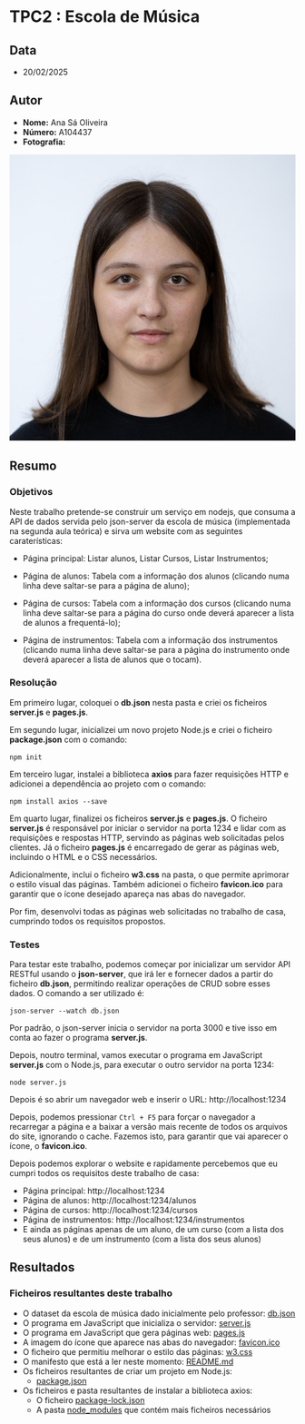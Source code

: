 # TPC2 : Escola de Música
## Data
- 20/02/2025
## Autor
- **Nome:** Ana Sá Oliveira
- **Número:** A104437
- **Fotografia:**
  
![Fotografia](../Fotografia.jpg)

## Resumo
### Objetivos
Neste trabalho pretende-se construir um serviço em nodejs, que consuma a API de dados servida pelo json-server da escola de música (implementada na segunda aula teórica) e sirva um website com as seguintes caraterísticas:

- Página principal: Listar alunos, Listar Cursos, Listar Instrumentos;

- Página de alunos: Tabela com a informação dos alunos (clicando numa linha deve saltar-se para a página de aluno);

- Página de cursos: Tabela com a informação dos cursos (clicando numa linha deve saltar-se para a página do curso onde deverá aparecer a lista de alunos a frequentá-lo);

- Página de instrumentos: Tabela com a informação dos instrumentos (clicando numa linha deve saltar-se para a página do instrumento onde deverá aparecer a lista de alunos que o tocam).

### Resolução
Em primeiro lugar, coloquei o **db.json** nesta pasta e criei os ficheiros **server.js** e **pages.js**.

Em segundo lugar, inicializei um novo projeto Node.js e criei o ficheiro **package.json** com o comando:
```
npm init
```
Em terceiro lugar, instalei a biblioteca **axios** para fazer requisições HTTP e adicionei a dependência ao projeto com o comando:
```
npm install axios --save
```
Em quarto lugar, finalizei os ficheiros **server.js** e **pages.js**. O ficheiro **server.js** é responsável por iniciar o servidor na porta 1234 e lidar com as requisições e respostas HTTP, servindo as páginas web solicitadas pelos clientes. Já o ficheiro **pages.js** é encarregado de gerar as páginas web, incluindo o HTML e o CSS necessários.

Adicionalmente, inclui o ficheiro **w3.css** na pasta, o que permite aprimorar o estilo visual das páginas. Também adicionei o ficheiro **favicon.ico** para garantir que o ícone desejado apareça nas abas do navegador.

Por fim, desenvolvi todas as páginas web solicitadas no trabalho de casa, cumprindo todos os requisitos propostos.

### Testes
Para testar este trabalho, podemos começar por inicializar um servidor API RESTful
usando o **json-server**, que irá ler e fornecer dados a partir do ficheiro
**db.json**, permitindo realizar operações de CRUD sobre esses dados.
O comando a ser utilizado é:
```
json-server --watch db.json
```
Por padrão, o json-server inicia o servidor na porta 3000 e tive isso em conta ao fazer o programa **server.js**.

Depois, noutro terminal, vamos executar o programa em JavaScript **server.js** com o Node.js,
para executar o outro servidor na porta 1234:
```
node server.js
```
Depois é so abrir um navegador web e inserir o URL: http://localhost:1234

Depois, podemos pressionar `Ctrl + F5` para forçar o navegador a recarregar a página e a baixar a versão mais recente de todos os arquivos do site, ignorando o cache. Fazemos isto, para garantir que vai aparecer o ícone, o **favicon.ico**.

Depois podemos explorar o website e rapidamente percebemos que eu cumpri todos os requisitos deste trabalho de casa:
- Página principal: http://localhost:1234
- Página de alunos: http://localhost:1234/alunos
- Página de cursos: http://localhost:1234/cursos
- Página de instrumentos: http://localhost:1234/instrumentos
- E ainda as páginas apenas de um aluno, de um curso (com a lista dos seus alunos) e de um instrumento (com a lista dos seus alunos)
## Resultados
### Ficheiros resultantes deste trabalho
- O dataset da escola de música dado inicialmente pelo professor: [db.json](db.json)
- O programa em JavaScript que inicializa o servidor: [server.js](server.js)
- O programa em JavaScript que gera páginas web: [pages.js](pages.js)
- A imagem do ícone que aparece nas abas do navegador: [favicon.ico](favicon.ico)
- O ficheiro que permitiu melhorar o estilo das páginas: [w3.css](w3.css)
- O manifesto que está a ler neste momento: [README.md](README.md)
- Os ficheiros resultantes de criar um projeto em Node.js:
  - [package.json](package.json)
- Os ficheiros e pasta resultantes de instalar a biblioteca axios:
  - O ficheiro [package-lock.json](package-lock.json)
  - A pasta [node_modules](node_modules) que contém mais ficheiros necessários